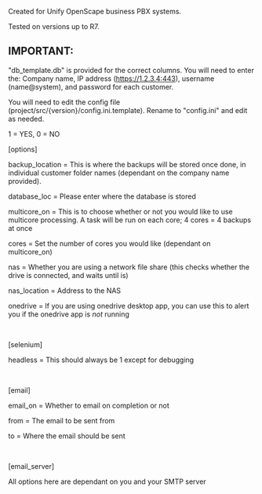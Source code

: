 Created for Unify OpenScape business PBX systems.

Tested on versions up to R7. 

## IMPORTANT:
"db_template.db" is provided for the correct columns. You will need to enter the:
Company name, IP address (https://1.2.3.4:443), username (name@system), and password for each customer.

You will need to edit the config file (project/src/{version}/config.ini.template). Rename to "config.ini" and edit as needed.

1 = YES, 0 = NO

[options]

backup_location = This is where the backups will be stored once done, in individual customer folder names (dependant on the company name provided).

database_loc = Please enter where the database is stored

multicore_on = This is to choose whether or not you would like to use multicore processing. A task will be run on each core; 4 cores = 4 backups at once

cores = Set the number of cores you would like (dependant on multicore_on)

nas = Whether you are using a network file share (this checks whether the drive is connected, and waits until is)

nas_location = Address to the NAS

onedrive = If you are using onedrive desktop app, you can use this to alert you if the onedrive app is *not* running

&nbsp;

[selenium]

headless = This should always be 1 except for debugging

&nbsp;

[email]

email_on = Whether to email on completion or not

from = The email to be sent from

to = Where the email should be sent

&nbsp;

[email_server]

All options here are dependant on you and your SMTP server

